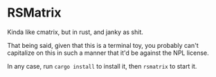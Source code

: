 # RSMatrix

Kinda like cmatrix, but in rust, and janky as shit.

That being said, given that this is a terminal toy, you probably can't
capitalize on this in such a manner that it'd be against the NPL license.

In any case, run `cargo install` to install it, then `rsmatrix` to start it.
